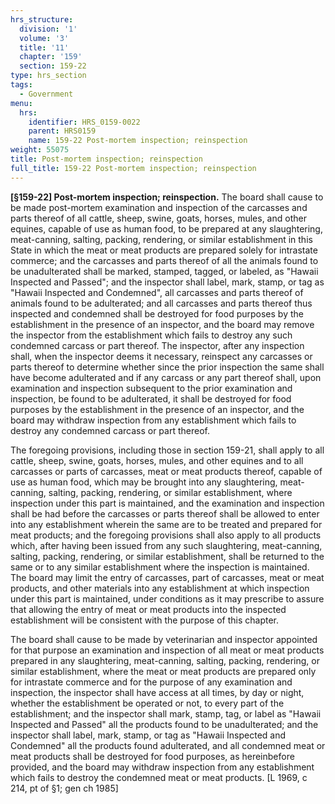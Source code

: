 ```yaml
---
hrs_structure:
  division: '1'
  volume: '3'
  title: '11'
  chapter: '159'
  section: 159-22
type: hrs_section
tags:
  - Government
menu:
  hrs:
    identifier: HRS_0159-0022
    parent: HRS0159
    name: 159-22 Post-mortem inspection; reinspection
weight: 55075
title: Post-mortem inspection; reinspection
full_title: 159-22 Post-mortem inspection; reinspection
---
```

**[§159-22] Post-mortem inspection; reinspection.** The board shall cause to be made post-mortem examination and inspection of the carcasses and parts thereof of all cattle, sheep, swine, goats, horses, mules, and other equines, capable of use as human food, to be prepared at any slaughtering, meat-canning, salting, packing, rendering, or similar establishment in this State in which the meat or meat products are prepared solely for intrastate commerce; and the carcasses and parts thereof of all the animals found to be unadulterated shall be marked, stamped, tagged, or labeled, as "Hawaii Inspected and Passed"; and the inspector shall label, mark, stamp, or tag as "Hawaii Inspected and Condemned", all carcasses and parts thereof of animals found to be adulterated; and all carcasses and parts thereof thus inspected and condemned shall be destroyed for food purposes by the establishment in the presence of an inspector, and the board may remove the inspector from the establishment which fails to destroy any such condemned carcass or part thereof. The inspector, after any inspection shall, when the inspector deems it necessary, reinspect any carcasses or parts thereof to determine whether since the prior inspection the same shall have become adulterated and if any carcass or any part thereof shall, upon examination and inspection subsequent to the prior examination and inspection, be found to be adulterated, it shall be destroyed for food purposes by the establishment in the presence of an inspector, and the board may withdraw inspection from any establishment which fails to destroy any condemned carcass or part thereof.

The foregoing provisions, including those in section 159-21, shall apply to all cattle, sheep, swine, goats, horses, mules, and other equines and to all carcasses or parts of carcasses, meat or meat products thereof, capable of use as human food, which may be brought into any slaughtering, meat-canning, salting, packing, rendering, or similar establishment, where inspection under this part is maintained, and the examination and inspection shall be had before the carcasses or parts thereof shall be allowed to enter into any establishment wherein the same are to be treated and prepared for meat products; and the foregoing provisions shall also apply to all products which, after having been issued from any such slaughtering, meat-canning, salting, packing, rendering, or similar establishment, shall be returned to the same or to any similar establishment where the inspection is maintained. The board may limit the entry of carcasses, part of carcasses, meat or meat products, and other materials into any establishment at which inspection under this part is maintained, under conditions as it may prescribe to assure that allowing the entry of meat or meat products into the inspected establishment will be consistent with the purpose of this chapter.

The board shall cause to be made by veterinarian and inspector appointed for that purpose an examination and inspection of all meat or meat products prepared in any slaughtering, meat-canning, salting, packing, rendering, or similar establishment, where the meat or meat products are prepared only for intrastate commerce and for the purpose of any examination and inspection, the inspector shall have access at all times, by day or night, whether the establishment be operated or not, to every part of the establishment; and the inspector shall mark, stamp, tag, or label as "Hawaii Inspected and Passed" all the products found to be unadulterated; and the inspector shall label, mark, stamp, or tag as "Hawaii Inspected and Condemned" all the products found adulterated, and all condemned meat or meat products shall be destroyed for food purposes, as hereinbefore provided, and the board may withdraw inspection from any establishment which fails to destroy the condemned meat or meat products. [L 1969, c 214, pt of §1; gen ch 1985]